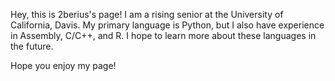 Hey, this is 2berius's page! I am a rising senior at the University of California, Davis.
My primary language is Python, but I also have experience in Assembly, C/C++, and R. I hope to learn more about these languages in the future.

Hope you enjoy my page!

<!---
2berius/2berius is a ✨ special ✨ repository because its `README.md` (this file) appears on your GitHub profile.
You can click the Preview link to take a look at your changes.
--->
